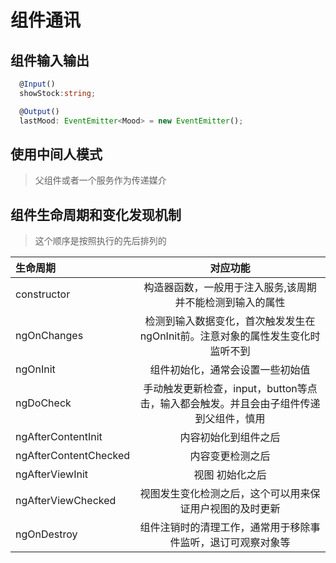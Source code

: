 # 组件通讯

## 组件输入输出

``` typescript
  @Input()
  showStock:string;

  @Output()
  lastMood: EventEmitter<Mood> = new EventEmitter();
```

## 使用中间人模式

> 父组件或者一个服务作为传递媒介

## 组件生命周期和变化发现机制

> 这个顺序是按照执行的先后排列的

| 生命周期 | 对应功能 | 
| :------| :------: |
constructor | 构造器函数，一般用于注入服务,该周期并不能检测到输入的属性
ngOnChanges | 检测到输入数据变化，首次触发发生在ngOnInit前。注意对象的属性发生变化时监听不到
ngOnInit | 组件初始化，通常会设置一些初始值
ngDoCheck | 手动触发更新检查，input，button等点击，输入都会触发。并且会由子组件传递到父组件，慎用
ngAfterContentInit | 内容初始化到组件之后
ngAfterContentChecked | 内容变更检测之后
ngAfterViewInit | 视图 初始化之后
ngAfterViewChecked | 视图发生变化检测之后，这个可以用来保证用户视图的及时更新
ngOnDestroy | 组件注销时的清理工作，通常用于移除事件监听，退订可观察对象等




